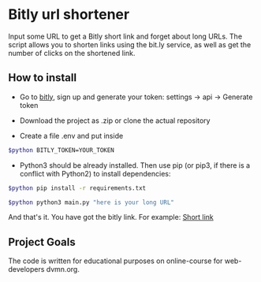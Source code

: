 # Bitly url shortener

Input some URL to get a Bitly short link and forget about long URLs. 
The script allows you to shorten links using the bit.ly service, as well as get the number of clicks on the shortened link.

## How to install

- Go to [bitly](https://bitly.com), sign up and generate your token: settings -> api -> Generate token

- Download the project as .zip or clone the actual repository 

- Create a file .env and put inside 
```bash
$python BITLY_TOKEN=YOUR_TOKEN
```
- Python3 should be already installed. Then use pip (or pip3, if there is a conflict with Python2) to install dependencies:

```bash
$python pip install -r requirements.txt
```

```bash
$python python3 main.py "here is your long URL"
```

And that's it. You have got the bitly link. For example: [Short link](bit.ly/3ieEuGB)

## Project Goals

The code is written for educational purposes on online-course for web-developers dvmn.org.